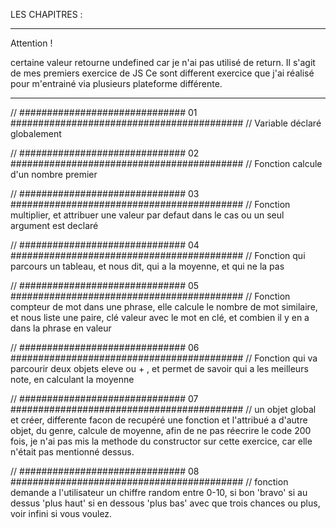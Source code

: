 LES CHAPITRES : 
________________________________________________________________________________________________________________________________________________

Attention !

certaine valeur retourne undefined car je n'ai pas utilisé de return. Il s'agit de mes premiers exercice de JS 
Ce sont different exercice que j'ai réalisé pour m'entrainé via plusieurs plateforme différente.


_________________________________________________________________________________________________________________________________________________

// ##############################  01  ##########################################
// Variable déclaré globalement 



// ##############################  02  ##########################################
// Fonction calcule d'un nombre premier 



// ##############################  03  ##########################################
// Fonction multiplier, et attribuer une valeur par defaut dans le cas ou un seul argument est declaré 



// ##############################  04  ##########################################
// Fonction qui parcours un tableau, et nous dit, qui a la moyenne, et qui ne la pas



// ##############################  05  ##########################################
// Fonction compteur de mot dans une phrase, elle calcule le nombre de mot similaire, et nous liste une paire, clé valeur avec le mot en clé, et combien il y en a dans la phrase en valeur



// ##############################  06 ##########################################
// Fonction qui va parcourir deux objets eleve ou + , et permet de savoir qui a les meilleurs note, en calculant la moyenne



// ##############################  07  ##########################################
// un objet global et créer, differente facon de recupéré une fonction et l'attribué a d'autre objet, du genre, calcule de moyenne, afin de ne pas réecrire le code 200 fois, je n'ai pas mis la methode du constructor sur cette exercice, car elle n'était pas mentionné dessus. 



// ##############################  08 ##########################################
// fonction demande a l'utilisateur un chiffre random entre 0-10, si bon 'bravo' si au dessus 'plus haut' si en dessous 'plus bas' avec que trois chances ou plus, voir infini si vous voulez.
